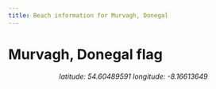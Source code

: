 ```yaml
---
title: Beach information for Murvagh, Donegal
---
```

# Murvagh, Donegal <span class="material-icons" color="blue">flag</span>

<div align="center"><i>latitude: 54.60489591 longitude: -8.16613649</i></div>